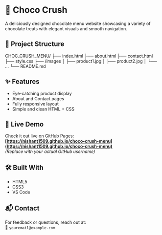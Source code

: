 # 🍫 Choco Crush

A deliciously designed chocolate menu website showcasing a variety of chocolate treats with elegant visuals and smooth navigation.

## 📁 Project Structure

CHOC_CRUSH_MENU/ ├── index.html ├── about.html ├── contact.html ├── style.css ├── /images │ ├── product1.jpg │ ├── product2.jpg │ └── ... └── README.md

## ✨ Features

- Eye-catching product display
- About and Contact pages
- Fully responsive layout
- Simple and clean HTML + CSS

## 🚀 Live Demo

Check it out live on GitHub Pages:  
**[https://nishant1509.github.io/choco-crush-menu](https://nishant1509.github.io/choco-crush-menu)**  
*(Replace with your actual GitHub username)*

## 🛠️ Built With

- HTML5
- CSS3
- VS Code

## 📬 Contact

For feedback or questions, reach out at:  
📧 `youremail@example.com`

